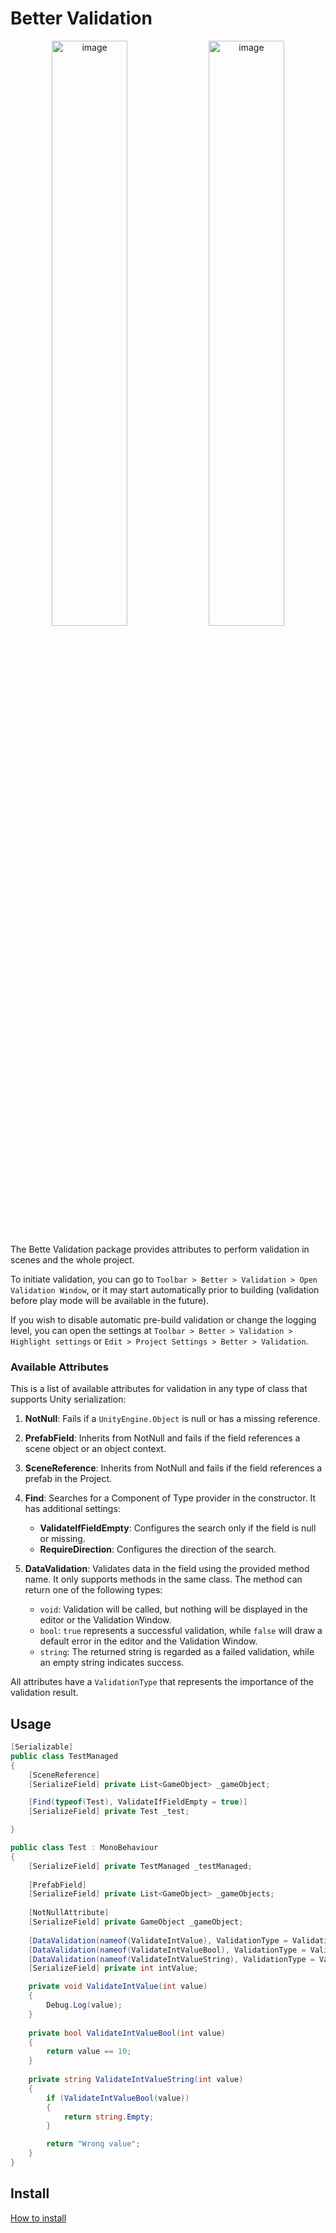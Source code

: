 # Better Validation
<p align="center">
<img src="https://github.com/uurha/BetterValidation/assets/22265817/f0b6b50d-0d4c-4646-a37e-24ae1433f926" alt="image" style="width:49%;">
<img src="https://github.com/uurha/BetterValidation/assets/22265817/b5286158-78b2-473b-a2c9-ebcd7544c3f2" alt="image" style="width:49%;">
</p>

The Bette Validation package provides attributes to perform validation in scenes and the whole project.

To initiate validation, you can go to `Toolbar > Better > Validation > Open Validation Window`, or it may start automatically prior to building (validation before play mode will be available in the future).

If you wish to disable automatic pre-build validation or change the logging level, you can open the settings at `Toolbar > Better > Validation > Highlight settings` or `Edit > Project Settings > Better > Validation`.

### Available Attributes

This is a list of available attributes for validation in any type of class that supports Unity serialization:

1. **NotNull**: Fails if a `UnityEngine.Object` is null or has a missing reference.

2. **PrefabField**: Inherits from NotNull and fails if the field references a scene object or an object context.

3. **SceneReference**: Inherits from NotNull and fails if the field references a prefab in the Project.

4. **Find**: Searches for a Component of Type provider in the constructor. It has additional settings:
   - **ValidateIfFieldEmpty**: Configures the search only if the field is null or missing.
   - **RequireDirection**: Configures the direction of the search.

5. **DataValidation**: Validates data in the field using the provided method name. It only supports methods in the same class. The method can return one of the following types:
   - `void`: Validation will be called, but nothing will be displayed in the editor or the Validation Window.
   - `bool`: `true` represents a successful validation, while `false` will draw a default error in the editor and the Validation Window.
   - `string`: The returned string is regarded as a failed validation, while an empty string indicates success.

All attributes have a `ValidationType` that represents the importance of the validation result.

## Usage

```c#
[Serializable]
public class TestManaged
{
    [SceneReference]
    [SerializeField] private List<GameObject> _gameObject;

    [Find(typeof(Test), ValidateIfFieldEmpty = true)]
    [SerializeField] private Test _test;

}

public class Test : MonoBehaviour
{
    [SerializeField] private TestManaged _testManaged;
    
    [PrefabField]
    [SerializeField] private List<GameObject> _gameObjects;
    
    [NotNullAttribute]
    [SerializeField] private GameObject _gameObject;
    
    [DataValidation(nameof(ValidateIntValue), ValidationType = ValidationType.Error)]
    [DataValidation(nameof(ValidateIntValueBool), ValidationType = ValidationType.Warning)]
    [DataValidation(nameof(ValidateIntValueString), ValidationType = ValidationType.Info)]
    [SerializeField] private int intValue;

    private void ValidateIntValue(int value)
    {
        Debug.Log(value);
    }
    
    private bool ValidateIntValueBool(int value)
    {
        return value == 10;
    }
    
    private string ValidateIntValueString(int value)
    {
        if (ValidateIntValueBool(value))
        {
            return string.Empty;
        }

        return "Wrong value";
    }
}
```


## Install
[How to install](https://github.com/uurha/BetterPluginCollection/wiki/How-to-install)
